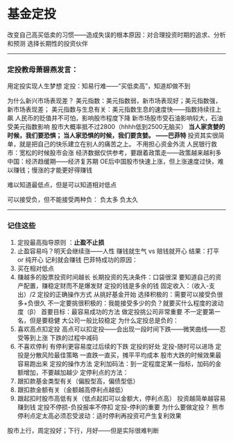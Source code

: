 # 基金定投

改变自己高买低卖的习惯——造成失误的根本原因：对合理投资时期的追求、分析和预测
选择长期性的投资伙伴

----

### 定投教母萧碧燕发言：
用定投实现人生梦想
定投：知易行难——“买低卖高”，知道却做不到

为什么新兴市场表现差？
美元指数：美元指数弱，新市场表现好；美元指数强，新市场表现差；
美元指数与生息有关：美元指数生息的速度快——指数持续往上飙
人民币的贬值并不可怕，影响股市程度下降
新市场股市受石油影响较大，石油受美元指数影响
股市大概率抵不过2800（hhhh低到2500无脑买）
**当人家贪婪的时候，我们要恐惧；
当人家恐惧的时候，我们要贪婪。
——巴菲特**
投资其实很简单，就是把自己的快乐建立在别人的痛苦之上。
不用担心资金外流
人民银行救市：宽松的时候股市会涨
经济数据仅供参考，要跟着政策走——政策越来越利多
中国：经济趋缓期——经济复苏期
OE后中国股市快速上涨，但上涨速度过快，难以赚钱；慢涨的才能更好得赚钱

难以知道最低点，但是可以知道相对低点

可以接受负，但不能接受两种负：
负太多
负太久

----
### 记住这些
1. 定投最高指导原则 ：**止盈不止损**
2. 止盈容易吗？明天会继续涨——人性
赚钱就生气 vs 赔钱就开心
结果：打平 or 纯开心
记利就会赚钱
巴菲特成功的原因：
1. 买在相对低点
2. 赚越多的股票投资时间越长
长期投资的先决条件：口袋很深
要知道自己的资产配置，赚稳定财而不是爆发财
定投的钱是多余的钱
固定收入：（收入-支出）/2
定投的正确操作方式
从挑好基金开始
选择积极的：需要可以接受负很多+负很久
不一定要挑很积极的：我能接受多少的负？就要买什么程度的波动度（β）
首要目标：最容易成功的方法
做定投挑公司非常重要
不一定要第一名，但是要稳健
大公司一般比较稳定
为什么定投总是负的：
1. 喜欢高点扣定投
高点可以扣定投——会出现一段时间下跌——微笑曲线——忍受等到上涨
下跌的过程中减码
2. 不喜欢停利
有停利更容易度过后续的下跌
定投的好处
定投-随时可以进场
定投是分散风险最佳策略
一直跌一直买，摊平平均成本
股市大跌的时候效果最容易跑出来
定投的操作方法
定利加码法：到一定程度定某一指标，加码的金额增加，不要越加越少
定停利点的方法：
1. 跟扣款基金类型有关（偏股型高，偏债型低）
2. 跟扣款金额有关（金额越高停利点越低）
3. 跟起扣时股市高低有关（低点起扣可以金额大，停利点高）
投资越简单越容易赚到钱
定投不停损-负投报率不停扣
定投-停利的重要
为什么要做定投？
熊市停利点定太高必须忍受波动：适时停利再投资可产生复利效果

股市上行，周定投好；下行，月好——但是实际很难判断

